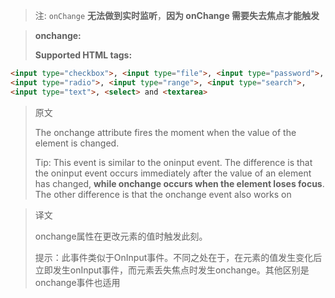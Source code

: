 > 注: `onChange` **无法做到实时监听**，**因为 onChange 需要失去焦点才能触发**

> **onchange:**
>
> **Supported HTML tags:**

```html
<input type="checkbox">, <input type="file">, <input type="password">, 
<input type="radio">, <input type="range">, <input type="search">, 
<input type="text">, <select> and <textarea>
```

> 原文
>
> The onchange attribute fires the moment when the value of the element is changed.
>
> Tip: This event is similar to the oninput event. The difference is that the oninput event occurs immediately after the value of an element has changed, **while onchange occurs when the element loses focus**. The other difference is that the onchange event also works on 

> 译文
>
> onchange属性在更改元素的值时触发此刻。
>
> 提示：此事件类似于OnInput事件。不同之处在于，在元素的值发生变化后立即发生onInput事件，而元素丢失焦点时发生onchange。其他区别是onchange事件也适用